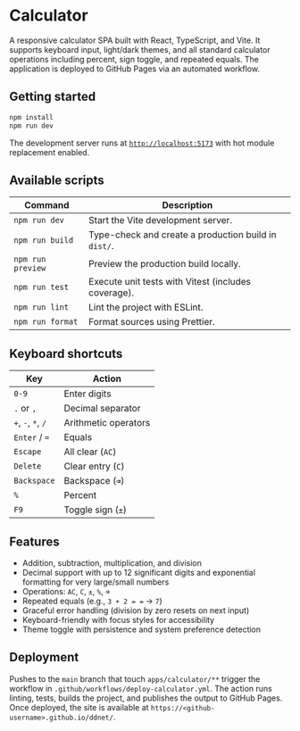 # Calculator

A responsive calculator SPA built with React, TypeScript, and Vite. It supports keyboard input, light/dark themes, and all standard calculator operations including percent, sign toggle, and repeated equals. The application is deployed to GitHub Pages via an automated workflow.

## Getting started

```bash
npm install
npm run dev
```

The development server runs at [`http://localhost:5173`](http://localhost:5173) with hot module replacement enabled.

## Available scripts

| Command | Description |
| --- | --- |
| `npm run dev` | Start the Vite development server. |
| `npm run build` | Type-check and create a production build in `dist/`. |
| `npm run preview` | Preview the production build locally. |
| `npm run test` | Execute unit tests with Vitest (includes coverage). |
| `npm run lint` | Lint the project with ESLint. |
| `npm run format` | Format sources using Prettier. |

## Keyboard shortcuts

| Key | Action |
| --- | --- |
| `0-9` | Enter digits |
| `.` or `,` | Decimal separator |
| `+`, `-`, `*`, `/` | Arithmetic operators |
| `Enter` / `=` | Equals |
| `Escape` | All clear (`AC`) |
| `Delete` | Clear entry (`C`) |
| `Backspace` | Backspace (`⌫`) |
| `%` | Percent |
| `F9` | Toggle sign (`±`) |

## Features

- Addition, subtraction, multiplication, and division
- Decimal support with up to 12 significant digits and exponential formatting for very large/small numbers
- Operations: `AC`, `C`, `±`, `%`, `⌫`
- Repeated equals (e.g., `3 + 2 = =` → `7`)
- Graceful error handling (division by zero resets on next input)
- Keyboard-friendly with focus styles for accessibility
- Theme toggle with persistence and system preference detection

## Deployment

Pushes to the `main` branch that touch `apps/calculator/**` trigger the workflow in `.github/workflows/deploy-calculator.yml`. The action runs linting, tests, builds the project, and publishes the output to GitHub Pages. Once deployed, the site is available at `https://<github-username>.github.io/ddnet/`.

